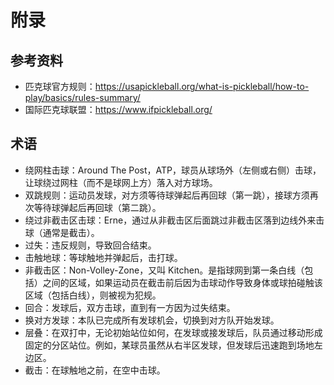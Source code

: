 # 附录

## 参考资料

* 匹克球官方规则：https://usapickleball.org/what-is-pickleball/how-to-play/basics/rules-summary/
* 国际匹克球联盟：https://www.ifpickleball.org/

## 术语

* 绕网柱击球：Around The Post，ATP，球员从球场外（左侧或右侧）击球，让球绕过网柱（而不是球网上方）落入对方球场。
* 双跳规则：运动员发球，对方须等待球弹起后再回球（第一跳），接球方须再次等待球弹起后再回球（第二跳）。
* 绕过非截击区击球：Erne，通过从非截击区后面跳过非截击区落到边线外来击球（通常是截击）。
* 过失：违反规则，导致回合结束。
* 击触地球：等球触地并弹起后，击打球。
* 非截击区：Non-Volley-Zone，又叫 Kitchen。是指球网到第一条白线（包括）之间的区域，如果运动员在截击前后因为击球动作导致身体或球拍碰触该区域（包括白线），则被视为犯规。
* 回合：发球后，双方击球，直到有一方因为过失结束。
* 换对方发球：本队已完成所有发球机会，切换到对方队开始发球。
* 层叠：在双打中，无论初始站位如何，在发球或接发球后，队员通过移动形成固定的分区站位。例如，某球员虽然从右半区发球，但发球后迅速跑到场地左边区。
* 截击：在球触地之前，在空中击球。